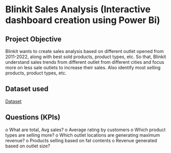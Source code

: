 # Blinkit Sales Analysis (Interactive dashboard creation using Power Bi)
## Project Objective
Blinkit wants to create sales analysis based on different outlet opened from 2011-2022, along with best sold products, product types, etc. So that, Blinkit understand sales trends from different outlet from different cities and focus more on less sale outlets to increase their sales. Also identify most selling products, product types, etc. 
## Dataset used
<a href="https://github.com/aniketedgaonkar/Blinkit_Sales_Analysis/blob/main/BlinkIT%20Grocery%20Data.xlsx">Dataset</a>
## Questions (KPIs)
o	What are total, Avg sales?
o	Average rating by customers
o	Which product types are selling more?
o	Which outlet locations are generating maximum revenue?
o	Products selling based on fat contents
o	Revenue generated based on outlet size?



